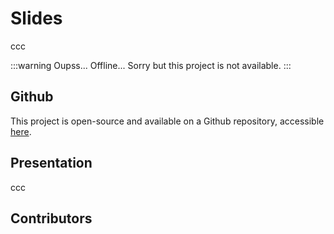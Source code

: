 <script setup>
import { VPTeamMembers } from 'vitepress/theme'

const additionalsMembers = [
	 {
		avatar: "https://github.com/Grafikart.png",
		name: "Grafikart",
		title: "Creator",
		links: [
			{ icon: "github", link: "https://github.com/Grafikart" }
  	],
  }
]

const members = [
	...additionalsMembers,
  {
		avatar: "https://github.com/AlxisHenry.png",
		name: "Alexis Henry",
		title: "Contributor",
		links: [
			{ icon: "github", link: "https://github.com/Alxishenry" },
			{
				icon: "linkedin",
				link: "https://www.linkedin.com/in/alexishenry03",
			},
  	],
  },
];

</script>

# Slides <Badge type="tip" text="v0.0.4" />

ccc

:::warning Oupss... 
Offline... Sorry but this project is not available.
:::

## Github

This project is open-source and available on a Github repository, accessible [here](https://github.com/AlxisHenry/slides).

## Presentation

ccc

## Contributors

<VPTeamMembers size="medium" :members="members" />
